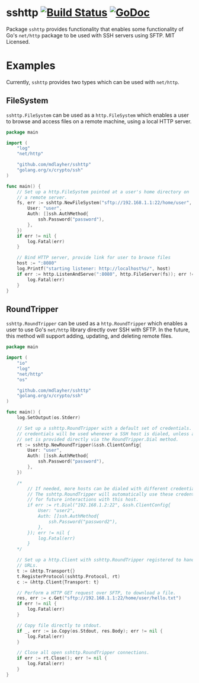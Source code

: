 sshttp [![Build Status](https://travis-ci.org/mdlayher/sshttp.svg?branch=master)](https://travis-ci.org/mdlayher/sshttp) [![GoDoc](http://godoc.org/github.com/mdlayher/sshttp?status.svg)](http://godoc.org/github.com/mdlayher/sshttp)
======

Package `sshttp` provides functionality that enables some functionality of Go's
`net/http` package to be used with SSH servers using SFTP.  MIT Licensed.

Examples
========

Currently, `sshttp` provides two types which can be used with `net/http`.

FileSystem
----------

`sshttp.FileSystem` can be used as a `http.FileSystem` which enables a user to
browse and access files on a remote machine, using a local HTTP server.

```go
package main

import (
	"log"
	"net/http"

	"github.com/mdlayher/sshttp"
	"golang.org/x/crypto/ssh"
)

func main() {
	// Set up a http.FileSystem pointed at a user's home directory on
	// a remote server.
	fs, err := sshttp.NewFileSystem("sftp://192.168.1.1:22/home/user", &ssh.ClientConfig{
		User: "user",
		Auth: []ssh.AuthMethod{
			ssh.Password("password"),
		},
	})
	if err != nil {
		log.Fatal(err)
	}

	// Bind HTTP server, provide link for user to browse files
	host := ":8080"
	log.Printf("starting listener: http://localhost%s/", host)
	if err := http.ListenAndServe(":8080", http.FileServer(fs)); err != nil {
		log.Fatal(err)
	}
}
```

RoundTripper
------------

`sshttp.RoundTripper` can be used as a `http.RoundTripper` which enables a user
to use Go's `net/http` library directly over SSH with SFTP.  In the future, this
method will support adding, updating, and deleting remote files.

```go
package main

import (
	"io"
	"log"
	"net/http"
	"os"

	"github.com/mdlayher/sshttp"
	"golang.org/x/crypto/ssh"
)

func main() {
	log.SetOutput(os.Stderr)

	// Set up a sshttp.RoundTripper with a default set of credentials.  These
	// credentials will be used whenever a SSH host is dialed, unless another
	// set is provided directly via the RoundTripper.Dial method.
	rt := sshttp.NewRoundTripper(&ssh.ClientConfig{
		User: "user",
		Auth: []ssh.AuthMethod{
			ssh.Password("password"),
		},
	})

	/*
		// If needed, more hosts can be dialed with different credentials.
		// The sshttp.RoundTripper will automatically use these credentials
		// for future interactions with this host.
		if err := rt.Dial("192.168.1.2:22", &ssh.ClientConfig{
			User: "user2",
			Auth: []ssh.AuthMethod{
				ssh.Password("password2"),
			},
		}); err != nil {
			log.Fatal(err)
		}
	*/

	// Set up a http.Client with sshttp.RoundTripper registered to handle SFTP
	// URLs.
	t := &http.Transport{}
	t.RegisterProtocol(sshttp.Protocol, rt)
	c := &http.Client{Transport: t}

	// Perform a HTTP GET request over SFTP, to download a file.
	res, err := c.Get("sftp://192.168.1.1:22/home/user/hello.txt")
	if err != nil {
		log.Fatal(err)
	}

	// Copy file directly to stdout.
	if _, err := io.Copy(os.Stdout, res.Body); err != nil {
		log.Fatal(err)
	}

	// Close all open sshttp.RoundTripper connections.
	if err := rt.Close(); err != nil {
		log.Fatal(err)
	}
}
```
